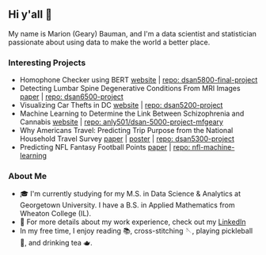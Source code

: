 ## Hi y'all 👋

My name is Marion (Geary) Bauman, and I'm a data scientist and statistician passionate about using data to make the world a better place.

### Interesting Projects
- Homophone Checker using BERT [website](https://mfgeary.github.io/dsan5800-final-project/) | [repo: dsan5800-final-project](https://github.com/mfgeary/dsan5800-final-project)
- Detecting Lumbar Spine Degenerative Conditions From MRI Images [paper](https://github.com/mfgeary/dsan6500-project/blob/main/report/Project%20Report.pdf) | [repo: dsan6500-project](https://github.com/mfgeary/dsan6500-project)
- Visualizing Car Thefts in DC [website](https://mfgeary.github.io/dsan5200-project/) | [repo: dsan5200-project](https://github.com/mfgeary/dsan5200-project)
- Machine Learning to Determine the Link Between Schizophrenia and Cannabis [website](https://mgb.georgetown.domains/5000-website/_site/) | [repo: anly501/dsan-5000-project-mfgeary](https://github.com/anly501/dsan-5000-project-mfgeary)
- Why Americans Travel: Predicting Trip Purpose from the National Household Travel Survey [paper](https://github.com/mfgeary/dsan5300-project/blob/main/paper/final-paper.pdf) | [poster](https://github.com/mfgeary/dsan5300-project/blob/main/code/poster/create-poster.html) | [repo: dsan5300-project](https://github.com/mfgeary/dsan5300-project/tree/main)
- Predicting NFL Fantasy Football Points [paper](https://mfgeary.github.io/nfl-machine-learning/) | [repo: nfl-machine-learning](https://github.com/mfgeary/nfl-machine-learning)

### About Me
- :mortar_board: I'm currently studying for my M.S. in Data Science & Analytics at Georgetown University. I have a B.S. in Applied Mathematics from Wheaton College (IL).
- :briefcase: For more details about my work experience, check out my [LinkedIn](https://www.linkedin.com/in/marion-geary-bauman/)
- In my free time, I enjoy reading :books:, cross-stitching :sewing_needle:, playing pickleball :tennis:, and drinking tea :teapot:.
